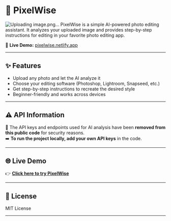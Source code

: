 # 📸 PixelWise
![Uploading image.png…]()
PixelWise is a simple AI-powered photo editing assistant. It analyzes your uploaded image and provides step-by-step instructions for editing in your favorite photo editing app.  

🔗 **Live Demo:** [pixelwise.netlify.app](https://pixelwise.netlify.app)

---

## ✨ Features

- Upload any photo and let the AI analyze it
- Choose your editing software (Photoshop, Lightroom, Snapseed, etc.)
- Get step-by-step instructions to recreate the desired style
- Beginner-friendly and works across devices

---

## ⚠️ API Information

🚨 The API keys and endpoints used for AI analysis have been **removed from this public code** for security reasons.  
➡️ **To run the project locally, add your own API keys** in the code.

---

## 🌐 Live Demo

👉 [**Click here to try PixelWise**](https://pixelwise.netlify.app)

---

## 📜 License

MIT License

---
